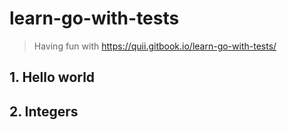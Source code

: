 # learn-go-with-tests
> Having fun with https://quii.gitbook.io/learn-go-with-tests/
## 1. Hello world
## 2. Integers
